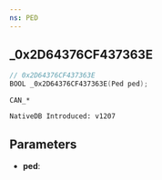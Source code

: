 ```yaml
---
ns: PED
---
```

## _0x2D64376CF437363E

```c
// 0x2D64376CF437363E
BOOL _0x2D64376CF437363E(Ped ped);
```

```
CAN_*

NativeDB Introduced: v1207
```

## Parameters
* **ped**:
